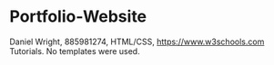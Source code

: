 # Portfolio-Website

 Daniel Wright, 885981274, HTML/CSS, https://www.w3schools.com Tutorials. No templates were used.

